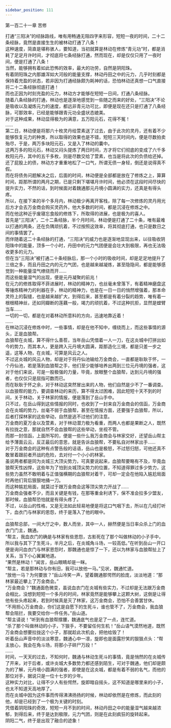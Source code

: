 ```yaml
---
sidebar_position: 111
---
```

 第一百二十一章 苦修


打通“三阳决”的经脉路线，唯有用畅通无阻四字来形容，短短一夜的时间，二十二条经脉，竟然是直接生生的被林动打通了八条！  
这种速度，简直是堪称骇人，要知道，当初就算是林动在修炼“青元功”时，都是消耗了足足月许时间，才彻底将七条经脉打通，然而现在，却是仅仅只用了一夜时间，便是打通了八条！  
当然，能够拥有着如此恐怖的效率，最大的功劳，自然是阴阳珠。  
有着阴阳珠之内那雄浑如大河般的能量支撑，林动丹田之中的元力，几乎时刻都是保持着充盈的状态，若非因为打通经脉颇为耗神的话，恐怕林动还真想一口气直接将二十二条经脉彻底打通！  
而也正因为时刻充盈的元力，林动方才能够在短短一日间，打通八条经脉。  
随着八条经脉的打通，林动也是逐渐地感觉到一些随之而来的好处，“三阳决”不论是吸收以及凝炼元力的速度，都远非青元功可比，即便是现在还只是打通了八条经脉，可那效率，已经是能够跟青元功全盛状态媲美。  
对于这种成果，林动显得极为的满意，五万阳元石，花得不冤！  
……  
第二日，林动便是将那六十枚灵丹给萱素送了过去，由于此次的灵丹，还有着不少能够恢复元力的种类，所以取得的效果也是不错，短短三天时间内，便是尽数拍卖殆尽，于是，两万多块阳元石，又是入了林动的囊中。  
这两万多的阳元石，林动又闷头提炼了两日时间，方才将它们彻底的变成了六千多枚阳元丹，其中的五千多枚，则是尽数交给了萱素，也当是将此次的负债给还掉。  
还了屁股上的债，林动方才重重地松了一口气，所谓无债一身轻，倒还是说得真不假。  
而在将债务问题解决之后，后面的时间，林动便是全部都是放在了修炼之上，算算时间，距那所谓的两月之期，已是只剩下堪堪月许时间，他必须在这段时间尽快的提升实力，不然的话，到时候面对着魏通那元丹境小圆满的实力，还真是有得头疼。  
所以，在接下来的半个多月内，林动极少再离开客栈，除了每一次修炼的灵丹用光后方才会去万金商会购买灵药外，他大多数的时间，都是沉浸在修炼之中。  
而在他这种近乎废寝忘食般的修炼下，所取得的进展，也是极为的喜人。  
首先是“三阳决”，二十二条经脉，半个月时间，林动便是打通了二十条，唯有最难以打通的两条，还在负隅顽抗着，不过按照这效率，将其彻底打通，也只是数日之间的事情罢了。  
而伴随着这二十条经脉的打通，“三阳决”的威力也是逐渐地显现出来，以往吸收阴阳珠中的能量，顶多一个小时，丹田中的元力气团便是会壮大到极限，再也无法吸收更多的元力。  
但在当“三阳决”被打通二十条经脉后，那一个小时的吸收时间，却是足足地提升了三倍之多，而且丹田之内的元力气团，也是越来越凝炼，甚至隐隐间，都是能够感觉到一种能量湿气缭绕而开……  
而这些能量湿气的出现，便是元丹凝聚的前兆！  
在元力的修炼取得不菲进展时，林动的精神力，也丝毫未曾落下，有着精神磨盘这等锤炼精神力的利器在手，林动的精神力，也是在一日一日的悄然增强着，那本命灵符上的裂缝，也是越来越扩大，到得后来，甚至都是有着分裂的趋势，唯有着一根根精神丝，还如同瓣断的莲藕一般，竭力的顽抗着，不过这种抗拒，显然是螳臂当车……  
一切的一切，都是在对着林动所意料的方向，迅速地靠近着！  
……  
在林动沉浸在修炼中时，一些事情，却是在他不知中，缠绕而上，而这些事情的源头，正是血狼帮。  
血狼帮在炎城，算不得什么善茬，当年岳山凭借着一人一刀，在这炎城中打拼出如今的势力，而其本人，更是跨入元丹境大圆满，距那造化三境，都是只差一步之遥，这等人物，在炎城，可算是风云之人。  
不过这炎城的风云人物，却是对于将丹仙池输给万金商会，一直都是耿耿于怀，一个丹仙池，若是落到血狼帮之手，他们至少能够培养出两到三位元丹境的强者，这对于他们来说，可是一股极强的力量，毕竟，放眼整个血狼帮，达到元丹境的强者，也仅仅只是屈指可数而已。  
而在耿耿于怀之余，对于林动这突然冒出来的人物，他们自然是少不了一番调查。  
以血狼帮的能力，要调查林动的来历，算不得太过困难，因此短短十天不到的时间，关于林动，关于林家的情报，便是落到了岳山手中。  
只不过，在岳山得到这些情报的同时，也收到了一封来自万金商会的信函，万金商会在炎城的势力，丝毫不弱于血狼帮，甚至在情报方面，还要强于血狼帮，所以，后者打探林家的这些举动，自然是逃不过他们的注意。  
万金商的夏万金以及萱素，对于林动潜力极为看重，而两人也都是果断之人，既然有拉拢之意，那就自然不会血狼帮的这些举动，坐视不管。  
而那一封信函，上面所写的，便是一些什么我万金商会与林家交好，还望岳山帮主给予薄面云云，反正最后的意思，就是告诉血狼帮，不要私自对林家出手……  
对于万金商会的这种有点警告般的话语，岳山也是极怒，不过怒归怒，可他还真不敢冒着跟前者开战的危险，去对付一个小小的林家。  
虽说两者都是同为炎城三大顶尖势力，可真要说起来，血狼帮要略有不及，毕竟血狼帮天性凶悍，这些年为了怕到炎城顶尖势力的位置，不知道得罪过多少势力，这些势力虽然不敢明着与正值强横期的血狼帮对着干，可却一定会在他陷入尴尬局面时再他们背后狠狠地捅一刀。  
而这种尴尬局面，就莫过于跟万金商会这等顶尖势力开战了……  
万金商会强者不少，而且关键是有钱，在那等重金利诱下，保不准会拉多少盟友，那时候，血狼帮恐怕就是有得头疼了。  
不过，以岳山的性格，又是无法如此轻易地便是将这口气咽下去，所以在几经打听下，血衣门与林家的恩怨，终于是落入了他的眼中。  
……  
血狼帮总部，一间大厅之中，数人而坐，其中一人，赫然便是当日率众杀上门的血衣门门主，魏通。  
“帮主，我血衣门的确是与林家有些恩怨，古影死在了那个叫做林动的小子手中，所以我与其下了生死斗，半月之后，在炎城角斗场，一较高低。”在听到岳山一开口便是询问血衣门与林家恩怨时，那魏通也是惊了一下，还以为林家与血狼帮扯上了关系，当下小心翼翼地道。  
“果然是林动！”闻言，岳山眼睛却是一眯。  
“帮主，若是那林动与你有旧，我可以放他一马。”见状，魏通忙道。  
“放他一马？为何要放？”岳山冷笑一声，望着魏通那愕然的脸庞，淡淡地道：“那林家最近攀上了万金商会。”  
“万金商会？”魏通面色微变，虽说血衣门在炎城有些实力，不过却是无法跟万金商会相比，没想到短短一个多月的时间，林家竟然是能够攀上这颗大树，这倒是让得他有些头疼起来，若到时候真是灭了林家，这万金商会，恐怕不会善罢甘休。  
“不用担心万金商会，你们这是自愿下的生死斗，谁也管不了，万金商会，我血狼帮会阻拦，我要交给你一件任务。”岳山道。  
“帮主请说！”听到有血狼帮撑腰，魏通底气也是足了一点，连忙道。  
“杀了那个叫做林动的小子，下狠手，不要留任何生机！”岳山语气漠然地道，既然万金商会想要拉拢这个小子，那就趁此次机会，把他给毁了！  
听着岳山声音中的淡淡寒意，魏通心中一凛，旋即也是面露狞笑的狠狠点头：“帮主放心，我会在角斗场，将那小子碎尸万段！”  
……  
时间，一天天的过去，不知何时，魏通与林动生死斗的事情，竟是悄然的在炎城传了开来，对于后者，或许炎城大多数势力都还感到陌生，可对于魏通，他们却是颇为的了解，元丹境小圆满的强者，即使是在这炎城，都是有着不弱的名气，而他的那位对手，据说只是一位十七岁的少年。  
这种实力对比，让得不少人有些愕然，旋即暗自摇头，这不知道是哪里来的小子，也太不知道天高地厚了。  
而在炎城中因为这件事而传得沸沸扬扬的时候，林动却依然是在修炼，而此刻的他，却是已经到了一个极为关键的时刻。  
凭借着阴阳珠的奇效，短短一月不到的时间，林动丹田之中的能量湿气越来越浓郁，到得后来，终于是达到极限，元力气团，则是在此刻疯狂的旋转起来。  
阴阳二气，终于是出现了融合的迹象！  
  
  
